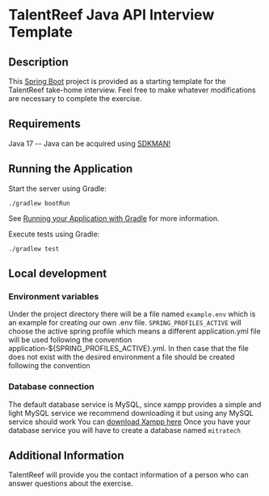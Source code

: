 # TalentReef Java API Interview Template

## Description

This [Spring Boot](https://spring.io/projects/spring-boot) project is provided as a starting template for the TalentReef take-home interview. Feel free to make whatever modifications are necessary to complete the exercise.

## Requirements

Java 17 -- Java can be acquired using [SDKMAN!](https://sdkman.io/)

## Running the Application

Start the server using Gradle:

```shell
./gradlew bootRun
```

See [Running your Application with Gradle](https://docs.spring.io/spring-boot/docs/current/gradle-plugin/reference/htmlsingle/#running-your-application) for more information.

Execute tests using Gradle:

```shell
./gradlew test
```


## Local development

### Environment variables
Under the project directory there will be a file named `example.env` which is an example for creating our own .env file. `SPRING_PROFILES_ACTIVE` will choose the active spring profile which means a different application.yml file will be used following the convention application-${SPRING_PROFILES_ACTIVE}.yml. In then case that the file does not exist with the desired environment a file should be created following the convention
### Database connection
The default database service is MySQL, since xampp provides a simple and light MySQL service we recommend downloading it but using any MySQL service should work
You can [download Xampp here](https://www.apachefriends.org/download.html)
Once you have your database service you will have to create a database named `mitratech`

## Additional Information

TalentReef will provide you the contact information of a person who can answer questions about the exercise.
